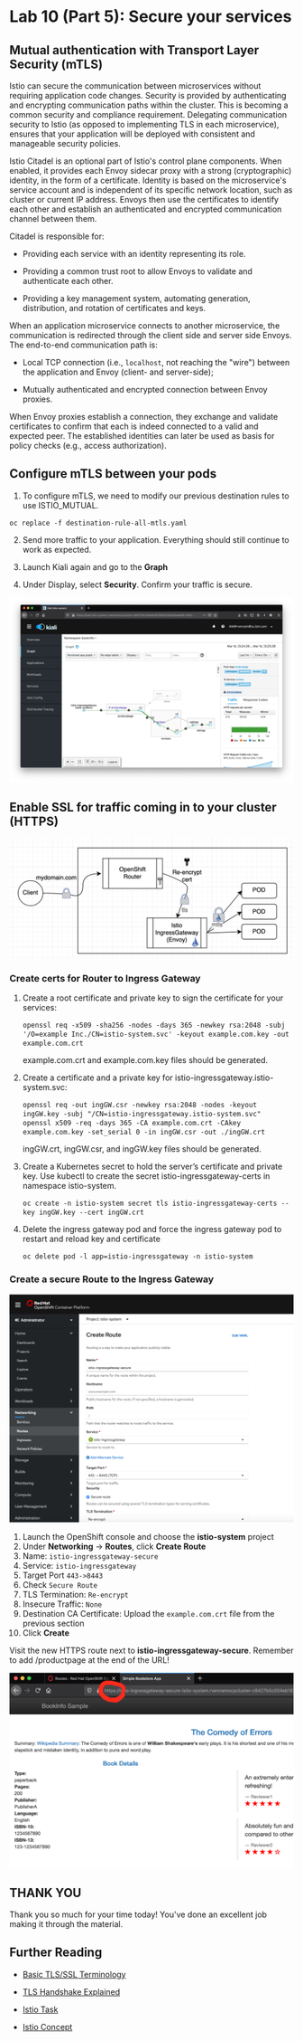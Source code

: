 # Lab 10 (Part 5): Secure your services

## Mutual authentication with Transport Layer Security (mTLS)

Istio can secure the communication between microservices without requiring application code changes. Security is provided by authenticating and encrypting communication paths within the cluster. This is becoming a common security and compliance requirement. Delegating communication security to Istio (as opposed to implementing TLS in each microservice), ensures that your application will be deployed with consistent and manageable security policies.

Istio Citadel is an optional part of Istio's control plane components. When enabled, it provides each Envoy sidecar proxy with a strong (cryptographic) identity, in the form of a certificate.
Identity is based on the microservice's service account and is independent of its specific network location, such as cluster or current IP address.
Envoys then use the certificates to identify each other and establish an authenticated and encrypted communication channel between them.

Citadel is responsible for:

- Providing each service with an identity representing its role.

- Providing a common trust root to allow Envoys to validate and authenticate each other.

- Providing a key management system, automating generation, distribution, and rotation of certificates and keys.

When an application microservice connects to another microservice, the communication is redirected through the client side and server side Envoys. The end-to-end communication path is:

- Local TCP connection (i.e., `localhost`, not reaching the "wire") between the application and Envoy (client- and server-side);

- Mutually authenticated and encrypted connection between Envoy proxies.

When Envoy proxies establish a connection, they exchange and validate certificates to confirm that each is indeed connected to a valid and expected peer. The established identities can later be used as basis for policy checks (e.g., access authorization).

## Configure mTLS between your pods

1.  To configure mTLS, we need to modify our previous destination rules to use ISTIO_MUTUAL.

```shell
oc replace -f destination-rule-all-mtls.yaml
```

2. Send more traffic to your application. Everything should still continue to work as expected.

3. Launch Kiali again and go to the **Graph**

4. Under Display, select **Security**. Confirm your traffic is secure.

![](images/lab-10-images/kiali-security.png)

## Enable SSL for traffic coming in to your cluster (HTTPS)

![](images/lab-10-images/reencrypt.png)

### Create certs for Router to Ingress Gateway

1. Create a root certificate and private key to sign the certificate for your services:

   ```
   openssl req -x509 -sha256 -nodes -days 365 -newkey rsa:2048 -subj '/O=example Inc./CN=istio-system.svc' -keyout example.com.key -out example.com.crt
   ```

   example.com.crt and example.com.key files should be generated.

2. Create a certificate and a private key for istio-ingressgateway.istio-system.svc:

   ```
   openssl req -out ingGW.csr -newkey rsa:2048 -nodes -keyout ingGW.key -subj "/CN=istio-ingressgateway.istio-system.svc"
   openssl x509 -req -days 365 -CA example.com.crt -CAkey example.com.key -set_serial 0 -in ingGW.csr -out ./ingGW.crt
   ```

   ingGW.crt, ingGW.csr, and ingGW.key files should be generated.

3. Create a Kubernetes secret to hold the server’s certificate and private key. Use kubectl to create the secret istio-ingressgateway-certs in namespace istio-system.

   ```
   oc create -n istio-system secret tls istio-ingressgateway-certs --key ingGW.key --cert ingGW.crt
   ```

4. Delete the ingress gateway pod and force the ingress gateway pod to restart and reload key and certificate
   ```
   oc delete pod -l app=istio-ingressgateway -n istio-system
   ```

### Create a secure Route to the Ingress Gateway

![](images/lab-10-images/secure-route-create.png)

1. Launch the OpenShift console and choose the **istio-system** project
2. Under **Networking** -> **Routes**, click **Create Route**
3. Name: `istio-ingressgateway-secure`
4. Service: `istio-ingressgateway`
5. Target Port `443->8443`
6. Check `Secure Route`
7. TLS Termination: `Re-encrypt`
8. Insecure Traffic: `None`
9. Destination CA Certificate: Upload the `example.com.crt` file from the previous section
10. Click **Create**

Visit the new HTTPS route next to **istio-ingressgateway-secure**. Remember to add /productpage at the end of the URL!

![](images/lab-10-images/https-route.png)

## THANK YOU

Thank you so much for your time today! You've done an excellent job making it through the material.

## Further Reading

- [Basic TLS/SSL Terminology](https://dzone.com/articles/tlsssl-terminology-and-basics)

- [TLS Handshake Explained](https://www.ibm.com/support/knowledgecenter/en/SSFKSJ_7.1.0/com.ibm.mq.doc/sy10660_.htm)

- [Istio Task](https://istio.io/docs/tasks/security/mutual-tls.html)

- [Istio Concept](https://istio.io/docs/concepts/security/mutual-tls.html)
